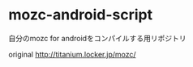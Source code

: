 mozc-android-script
===================

自分のmozc for androidをコンパイルする用リポジトリ

original
http://titanium.locker.jp/mozc/
